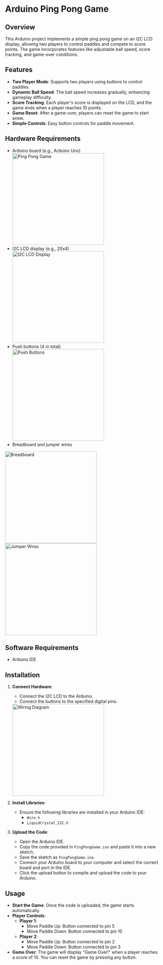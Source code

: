# Arduino Ping Pong Game

## Overview
This Arduino project implements a simple ping pong game on an I2C LCD display, allowing two players to control paddles and compete to score points. The game incorporates features like adjustable ball speed, score tracking, and game-over conditions.

## Features
- **Two Player Mode**: Supports two players using buttons to control paddles.
- **Dynamic Ball Speed**: The ball speed increases gradually, enhancing gameplay difficulty.
- **Score Tracking**: Each player's score is displayed on the LCD, and the game ends when a player reaches 10 points.
- **Game Reset**: After a game-over, players can reset the game to start anew.
- **Simple Controls**: Easy button controls for paddle movement.

## Hardware Requirements
- Arduino board (e.g., Arduino Uno)<br>
<img src="https://github.com/user-attachments/assets/19d775dd-591b-4213-9fb4-46e64a035710" alt="Ping Pong Game" width="300" /><br>
- I2C LCD display (e.g., 20x4)<br>
<img src="https://github.com/user-attachments/assets/27685555-1894-4e65-8259-49b063b496fc" alt="I2C LCD Display" width="300" /><br>
- Push buttons (4 in total)<br>
<img src="https://github.com/user-attachments/assets/e1b2cb7a-1751-4d75-a84e-6144d75072ad" alt="Push Buttons" width="300" /><br>
- Breadboard and jumper wires<br>
<img src="https://github.com/user-attachments/assets/433e2928-560a-4429-a543-a697e1f78ff1" alt="Breadboard" width="300" />
<img src="https://github.com/user-attachments/assets/f3d9fb72-f04d-4151-8575-249e614ef931" alt="Jumper Wires" width="300" />

## Software Requirements
- Arduino IDE

## Installation
1. **Connect Hardware**: 
   - Connect the I2C LCD to the Arduino.
   - Connect the buttons to the specified digital pins.
   <img src="https://github.com/user-attachments/assets/07b4d66e-c21e-4b06-8c01-6a3b1398ee9b" alt="Wiring Diagram" width="300" />

2. **Install Libraries**:
   - Ensure the following libraries are installed in your Arduino IDE:
     - `Wire.h`
     - `LiquidCrystal_I2C.h`

3. **Upload the Code**:
   - Open the Arduino IDE.
   - Copy the code provided in `PingPongGame.ino` and paste it into a new sketch.
   - Save the sketch as `PingPongGame.ino`.
   - Connect your Arduino board to your computer and select the correct board and port in the IDE.
   - Click the upload button to compile and upload the code to your Arduino.

## Usage
- **Start the Game**: Once the code is uploaded, the game starts automatically.
- **Player Controls**:
  - **Player 1**:
    - Move Paddle Up: Button connected to pin 5
    - Move Paddle Down: Button connected to pin 10
  - **Player 2**:
    - Move Paddle Up: Button connected to pin 2
    - Move Paddle Down: Button connected to pin 3
- **Game Over**: The game will display "Game Over!" when a player reaches a score of 10. You can reset the game by pressing any button.
